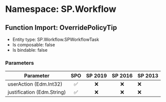 # Namespace: SP.Workflow

## Function Import: OverridePolicyTip

- Entity type: SP.Workflow.SPWorkflowTask
- Is composable: false
- Is bindable: false

### Parameters

Parameter | SPO | SP 2019 | SP 2016 | SP 2013
----------|:---:|:-------:|:-------:|:-------
userAction (Edm.Int32) | ✅ | ❌ | ❌ | ❌
justification (Edm.String) | ✅ | ❌ | ❌ | ❌
